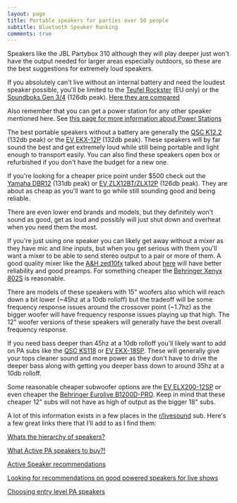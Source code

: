 ```yaml
---
layout: page
title: Portable speakers for parties over 50 people
subtitle: Bluetooth Speaker Ranking
comments: true
---
```


Speakers like the JBL Partybox 310 although they will play deeper just won't have the output needed for larger areas especially outdoors, so these are the best suggestions for extremely loud speakers.

If you absolutely can't live without an internal battery and need the loudest speaker possible, you'll be limited to the [Teufel Rockster](https://lu.teufelaudio.com/rockster-105575000) (EU only) or the [Soundboks Gen 3/4](https://soundboks.com/products/speakers/soundboks-4) (126db peak). [Here they are compared](https://youtu.be/h_LMN0-o9VI)

Also remember that you can get a power station for any other speaker mentioned here. See [this page for more information about Power Stations](/portable-power-stations/)

The best portable speakers without a battery are generally the [QSC K12.2](https://www.amazon.com/QSC-K12-2-Active-Powered-Loudspeaker/dp/B06Y477LND/ref=sr_1_1?&_encoding=UTF8&tag=rankingspea01-20&linkCode=ur2&linkId=cf3c0056f3ef63bee7512b791af2e9b6&camp=1789&creative=9325) (132db peak) or the [EV EKX-12P](https://www.amazon.com/Electro-Voice-EKX12P-Range-Powered-Loudspeaker/dp/B0779P36PH/ref=sr_1_1?&_encoding=UTF8&tag=rankingspea01-20&linkCode=ur2&linkId=55e34def00766ce51d3d42ed06f4322a&camp=1789&creative=9325) (132db peak). These speakers will by far sound the best and get extremely loud while still being portable and light enough to transport easily. You can also find these speakers open box or refurbished if you don't have the budget for a new one.

If you're looking for a cheaper price point under $500 check out the [Yamaha DBR12](https://www.amazon.com/Yamaha-DBR-Powered-Speaker-Cabinet/dp/B00NIS8IZ0/ref=sr_1_1?&_encoding=UTF8&tag=rankingspea01-20&linkCode=ur2&linkId=628c62a4e7166b1a7c27b46a51f67711&camp=1789&creative=9325) (131db peak) or [EV ZLX12BT/ZLX12P](https://www.amazon.com/Electro-Voice-ZLX-12BT-Bluetooth-Powered-Loudspeaker/dp/B07HMLYF4J/ref=sr_1_2?&_encoding=UTF8&tag=rankingspea01-20&linkCode=ur2&linkId=942fd0e96aca51f1de196742bae887a0&camp=1789&creative=9325) (126db peak). They are about as cheap as you'll want to go while still sounding good and being reliable.

There are even lower end brands and models, but they definitely won't sound as good, get as loud and possibly will just shut down and overheat when you need them the most.

If you're just using one speaker you can likely get away without a mixer as they have mic and line inputs, but when you get serious with them you'll want a mixer to be able to send stereo output to a pair or more of them. A good quality mixer like the [A&H zed10fx](https://www.amazon.com/Allen-Heath-ZED-10FX-Onboard-Effects/dp/B003T77ZJU?&_encoding=UTF8&tag=rankingspea01-20&linkCode=ur2&linkId=1b29500398292a0e9d9cfab2217e0514&camp=1789&creative=9325) talked about [here](https://www.reddit.com/r/livesound/comments/16jsmnt/best_mixer_for_solo_musician_under_400/) will have better reliability and good preamps. For something cheaper the [Behringer Xenyx 802S](https://www.amazon.com/Behringer-802S-8-channel-Analog-Streaming/dp/B0C2BTT3DX/ref=sr_1_4?&_encoding=UTF8&tag=rankingspea01-20&linkCode=ur2&linkId=89549c06593f2541cfcf5fdb48651d8c&camp=1789&creative=9325) is reasonable.

There are models of these speakers with 15" woofers also which will reach down a bit lower (\~45hz at a 10db rolloff) but the tradeoff will be some frequency response issues around the crossover point (\~1.7hz) as the bigger woofer will have frequency response issues playing up that high. The 12" woofer versions of these speakers will generally have the best overall frequency response.

If you need bass deeper than 45hz at a 10db rolloff you'll likely want to add on PA subs like the [QSC KS118](https://www.amazon.com/QSC-KS118-Direct-Radiating-Subwoofer/dp/B07WHKCZJR/ref=sr_1_1?&_encoding=UTF8&tag=rankingspea01-20&linkCode=ur2&linkId=72a9c9bb7560cd742fbdeea2196ab94c&camp=1789&creative=9325) or [EV EKX-18SP](https://www.amazon.com/Electro-Voice-EKX18SP-1300-Powered-Subwoofer/dp/B06ZYCZPBP/ref=sr_1_1?&_encoding=UTF8&tag=rankingspea01-20&linkCode=ur2&linkId=1ee498ab11791c95c9db0527aa1bc463&camp=1789&creative=9325). These will generally give your tops cleaner sound and more power as they don't have to drive the deeper bass along with getting you deeper bass down to around 35hz at a 10db rolloff.

Some reasonable cheaper subwoofer options are the [EV ELX200-12SP](https://www.amazon.com/Electro-Voice-ELX200-12SP-1200-Powered-Subwoofer/dp/B0751MTB39/ref=sr_1_1?&_encoding=UTF8&tag=rankingspea01-20&linkCode=ur2&linkId=af87489b11f4c9b38596bd36ae4fe2ef&camp=1789&creative=9325) or even cheaper the [Behringer Eurolive B1200D-PRO](https://www.amazon.com/Behringer-B1200DPRO-BEHRINGER-EUROLIVE-B1200D-PRO/dp/B00E87OMNC/ref=sr_1_2?&_encoding=UTF8&tag=rankingspea01-20&linkCode=ur2&linkId=747eb6bd4e90bc004a2869176f637f3e&camp=1789&creative=9325). Keep in mind that these cheaper 12" subs will not have as high of output as the bigger 18" subs.

A lot of this information exists in a few places in the [r/livesound](https://www.reddit.com/r/livesound/) sub. Here's a few great links there that I'll add to as I find them:

[Whats the hierarchy of speakers?](https://www.reddit.com/r/livesound/comments/r5mg1n/comment/hmo75zu/)

[What Active PA speakers to buy?!](https://www.reddit.com/r/livesound/comments/rs83xl/what_active_pa_speakers_to_buy/)

[Active Speaker recommendations](https://www.reddit.com/r/livesound/comments/173v45v/active_speaker_recommendations/)

[Looking for recommendations on good powered speakers for live shows](https://www.reddit.com/r/livesound/comments/xjryin/looking_for_recommendations_on_good_powered/)

[Choosing entry level PA speakers](https://www.reddit.com/r/livesound/comments/1532c3e/choosing_entry_level_pa_speakers/)
